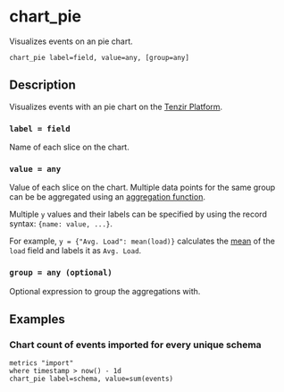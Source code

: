 # chart_pie

Visualizes events on an pie chart.

```tql
chart_pie label=field, value=any, [group=any]
```

## Description

Visualizes events with an pie chart on the [Tenzir
Platform](https://app.tenzir.com).

### `label = field`

Name of each slice on the chart.

### `value = any`

Value of each slice on the chart.
Multiple data points for the same group can be be aggregated using an
[aggregation function](../functions.md#aggregations).

Multiple `y` values and their labels can be specified by using the record
syntax: `{name: value, ...}`.

For example, `y = {"Avg. Load": mean(load)}` calculates the
[mean](../functions/mean.md) of the `load` field and labels it as `Avg. Load`.

### `group = any (optional)`

Optional expression to group the aggregations with.

## Examples

### Chart count of events imported for every unique schema

```tql
metrics "import"
where timestamp > now() - 1d
chart_pie label=schema, value=sum(events)
```
